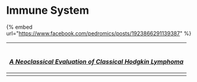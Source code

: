 # Immune System

{% embed url="https://www.facebook.com/pedromics/posts/1923866291139387" %}



| <p><a href="https://isimm.org/education/isimm-webinars/a-neoclassical-evaluation-of-classical-hodgkin-lymphoma/"><br><em><strong>A Neoclassical Evaluation of Classical Hodgkin Lymphoma</strong></em></a></p> |
| -------------------------------------------------------------------------------------------------------------------------------------------------------------------------------------------------------------- |
|                                                                                                                                                                                                                |

